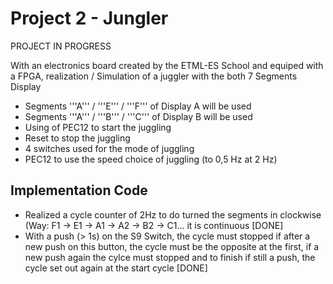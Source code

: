 # Project 2 - Jungler

PROJECT IN PROGRESS

With an electronics board created by the ETML-ES School and equiped with a FPGA, realization / Simulation of a juggler with the both 7 Segments Display 

* Segments '''A''' / '''E''' / '''F''' of Display A will be used   
* Segments '''A''' / '''B''' / '''C''' of Display B will be used 
* Using of PEC12 to start the juggling  
* Reset to stop the juggling 
* 4 switches used for the mode of juggling   
* PEC12 to use the speed choice of juggling (to 0,5 Hz at 2 Hz) 

Implementation Code 
-------------------
* Realized a cycle counter of 2Hz to do turned the segments in clockwise (Way: F1 -> E1 -> A1 -> A2 -> B2 -> C1... it is continuous [DONE]
* With a push (> 1s) on the S9 Switch, the cycle must stopped if after a new push on this button, the cycle must be the opposite at the first, if a new push again the cylce must stopped and to finish if still a push, the cycle set out again at the start cycle [DONE]
